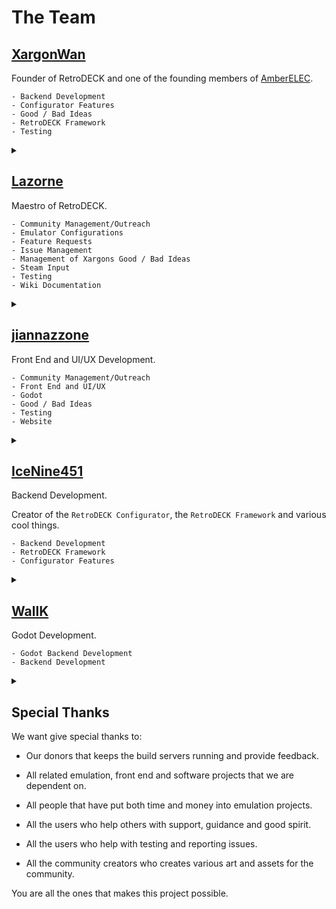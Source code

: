 # The Team

## [XargonWan](https://github.com/XargonWan)

Founder of RetroDECK and one of the founding members of [AmberELEC](https://amberelec.org/).

```
- Backend Development
- Configurator Features
- Good / Bad Ideas
- RetroDECK Framework
- Testing
```


<details><summary> </summary>
Grand General of the LDPI (La Legione Della Pizza Italiana) also known as the Napoletanan Fist in the internal pizza war.
</details>

## [Lazorne](https://github.com/Lazorne)

Maestro of RetroDECK.

```
- Community Management/Outreach
- Emulator Configurations
- Feature Requests
- Issue Management
- Management of Xargons Good / Bad Ideas
- Steam Input
- Testing
- Wiki Documentation
```



<details><summary> </summary>
Maestro of the Wiki and also the cult leader of the NPC (The Nordic Pizza Cult) also called by the others as "The Pizza Heresy Cult" or "Harbingers of Pizza Chaos". Instigator of the internal pizza war.
</details>

## [jiannazzone](https://github.com/jiannazzone)

Front End and UI/UX Development.

```
- Community Management/Outreach
- Front End and UI/UX
- Godot
- Good / Bad Ideas
- Testing
- Website
```

<details><summary> </summary>
MCCP branch operative against the NPC faction and have a loose alliance with the IPL. 
</details>

## [IceNine451](https://github.com/icenine451)

Backend Development.

Creator of the `RetroDECK Configurator`, the `RetroDECK Framework` and various cool things.


```
- Backend Development
- RetroDECK Framework
- Configurator Features
```


<details><summary> </summary>
Freedom loving leader of the MCCP (Murican Cheese Crust Patriots) in the internal pizza war.
</details>


## [WallK](https://github.com/WallK)

Godot Development.

```
- Godot Backend Development
- Backend Development
```


<details><summary> </summary>
Pizza Mercenary
</details>

## Special Thanks

 We want give special thanks to:

- Our donors that keeps the build servers running and provide feedback.

- All related emulation, front end and software projects that we are dependent on.

- All people that have put both time and money into emulation projects.

- All the users who help others with support, guidance and good spirit.

- All the users who help with testing and reporting issues.

- All the community creators who creates various art and assets for the community.

You are all the ones that makes this project possible.
